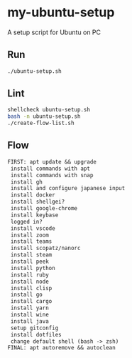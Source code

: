 # my-ubuntu-setup

A setup script for Ubuntu on PC

## Run

```bash
./ubuntu-setup.sh
```

## Lint

```bash
shellcheck ubuntu-setup.sh
bash -n ubuntu-setup.sh
./create-flow-list.sh
```

## Flow

```txt
FIRST: apt update && upgrade
 install commands with apt
 install commands with snap
 install gh
 install and configure japanese input
 install docker
 install shellgei?
 install google-chrome
 install keybase
 logged in?
 install vscode
 install zoom
 install teams
 install scopatz/nanorc
 install steam
 install peek
 install python
 install ruby
 install node
 install clisp
 install go
 install cargo
 install yarn
 install wine
 install java
 setup gitconfig
 install dotfiles
 change default shell (bash -> zsh)
FINAL: apt autoremove && autoclean
```

